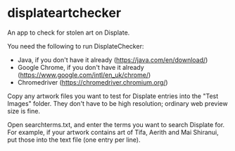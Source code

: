 # displateartchecker
An app to check for stolen art on Displate.

You need the following to run DisplateChecker:

- Java, if you don't have it already (https://java.com/en/download/)
- Google Chrome, if you don't have it already (https://www.google.com/intl/en_uk/chrome/)
- Chromedriver (https://chromedriver.chromium.org/)

Copy any artwork files you want to test for Displate entries into the "Test Images" folder. 
They don't have to be high resolution; ordinary web preview size is fine.

Open searchterms.txt, and enter the terms you want to search Displate for. 
For example, if your artwork contains art of Tifa, Aerith and Mai Shiranui, put those into the text file (one entry per line).
